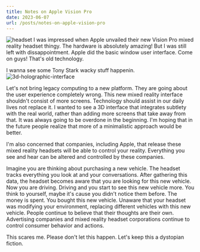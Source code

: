 ```yaml
---
title: Notes on Apple Vision Pro
date: 2023-06-07
url: /posts/notes-on-apple-vision-pro
---
```


![headset](/images/posts/apple-vision-pro/headset.jpg)
I was impressed when Apple unvailed their new Vision Pro mixed reality headset thingy.
The hardware is absolutely amazing!
But I was still left with dissappointment.
Apple did the basic window user interface.
Come on guys!
That's old technology.

I wanna see some Tony Stark wacky stuff happenin.
![3d-holographic-interface](/images/posts/apple-vision-pro/iron-man-tony-stark.gif)

Let's not bring legacy computing to a new platform.
They are going about the user experience completely wrong.
This new mixed reality interface shouldn't consist of more screens.
Technology should assist in our daily lives not replace it.
I wanted to see a 3D interface that integrates subtlety with the real world, rather than adding more screens that take away from that.
It was always going to be overdone in the beginning. 
I'm hoping that in the future people realize that more of a minimalistic approach would be better.

I'm also concerned that companies, including Apple, that release these mixed reality headsets will be able to control your reality.
Everything you see and hear can be altered and controlled by these companies.

Imagine you are thinking about purchasing a new vehicle.
The headset tracks everything you look at and your conversations.
After gathering this data, the headset becomes aware that you are looking for this new vehicle.
Now you are driving.
Driving and you start to see this new vehicle more.
You think to yourself, maybe it's cause you didn't notice them before.
The money is spent.
You bought this new vehicle.
Unaware that your headset was modifying your environment, replacing different vehicles with this new vehicle.
People continue to believe that their thoughts are their own.
Advertising companies and mixed reality headset corporations continue to control consumer behavior and actions.

This scares me.
Please don't let this happen.
Let's keep this a dystopian fiction.
